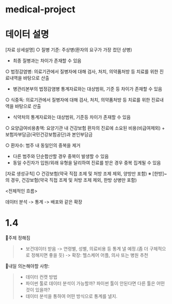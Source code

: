# medical-project

# 데이터 설명
[자료 상세설명]
○ 질병 기준: 주상병(환자의 요구가 가장 컸던 상병)
* 최종 질병과는 차이가 존재할 수 있음

○ 법정감염병: 의료기관에서 질병자에 대해 검사, 처치, 의약품처방 등 치료를 위한 진료내역을 바탕으로 산출
* 병관리본부의 법정감염병 통계자료와는 대상범위, 기준 등 차이가 존재할 수 있음

○ 식중독: 의료기관에서 질병자에 대해 검사, 처치, 의약품처방 등 치료를 위한 진료내역을 바탕으로 산출
* 식약처의 통계자료와는 대상범위, 기준등 차이가 존재할 수 있음

○ 요양급여비용총액: 요양기관 내 건강보험 환자의 진료에 소요된 비용(비급여제외) + 보험자부담금(국민건강보험공단)과 본인부담금

○ 환자수: 범주 내 동일인의 중복을 제거
* 다른 범주와 단순합산할 경우 중복이 발생할 수 있음
* 동일 수진자가 입원/외래 유형을 달리하여 진료를 받은 경우 중복 집계될 수 있음

[자료 생성규칙]
○ 건강보험(약국 직접 조제 및 처방 조제 제외, 양방만 포함)
※ [한방]~의 경우, 건강보험(약국 직접 조제 및 처방 조제 제외, 한방 상병만 포함)


<전체적인 흐름>

데이터 분석 -> 통계 -> 배포와 같은 확장

# 1.4
📍주제 정해짐
> - 보건데이터 받음 -> 연령별, 성별, 의료비용 등 통계 낼 예정.(좀 더 구체적으로 정해지면 좋을 듯) -> 확장: 헬스케어 어플, 의사 또는 병원 추천

📍내일 의논해야할 사항: 
> -  데이터 컨캣 방법
> -  파이썬 툴로 데이터 분석이 가능할까? 파이썬 툴이 안된다면 다른 툴은 어떤 것이 있을까? 
> -  데이터 분석을 통하여 어떤 방식으로 통계를 낼지.

